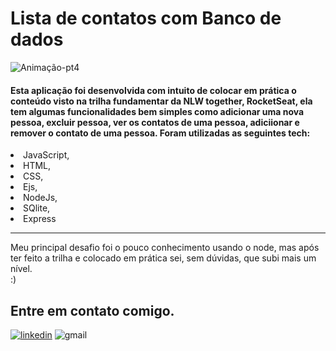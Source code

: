 # Lista de contatos com Banco de dados 
![Animação-pt4](https://user-images.githubusercontent.com/86725282/172183009-7849acf3-b186-44fb-8785-aa41961a2efb.gif)
<h4>Esta aplicação foi desenvolvida com intuito de colocar em prática o conteúdo visto na trilha fundamentar da NLW together, RocketSeat, ela tem algumas funcionalidades bem simples como adicionar uma nova pessoa, excluir pessoa, ver os contatos de uma pessoa, adiciionar e remover o contato de uma pessoa. Foram utilizadas as seguintes tech:</h4>
<li>JavaScript,</li>
<li>HTML,</li>
<li>CSS,</li>
<li>Ejs,</li>
<li>NodeJs,</li>
<li>SQlite,</li>
<li>Express</li>
<hr>

Meu principal desafio foi o pouco conhecimento usando o node, mas após ter feito a trilha e colocado em prática sei, sem dúvidas, que subi mais um nível.
<br>
:)


## Entre em contato comigo.
[![linkedin](https://img.shields.io/badge/LinkedIn-0077B5?style=for-the-badge&logo=linkedin&logoColor=white)](https://www.linkedin.com/in/maikon-alexandre)
![gmail](https://img.shields.io/badge/Gmail-D14836?style=for-the-badge&logo=gmail&logoColor=white)

